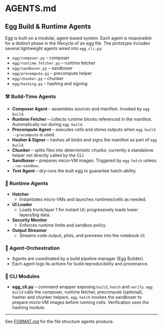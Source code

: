 # AGENTS.md

## Egg Build & Runtime Agents

Egg is built on a modular, agent-based system. Each agent is responsible for a
distinct phase in the lifecycle of an egg file.  The prototype includes several
lightweight agents wired into `egg_cli.py`:

- `egg/composer.py` – composer
- `egg/runtime_fetcher.py` – runtime fetcher
- `egg/sandboxer.py` – sandboxer
- `egg/precompute.py` – precompute helper
- `egg/chunker.py` – chunker
- `egg/hashing.py` – hashing and signing

### 🛠 Build-Time Agents

- **Composer Agent** – assembles sources and manifest. Invoked by `egg build`.
- **Runtime Fetcher** – collects runtime blocks referenced in the manifest. Automatically run during `egg build`.
- **Precompute Agent** – executes cells and stores outputs when `egg build --precompute` is used.
- **Hasher & Signer** – hashes all blobs and signs the manifest as part of `egg build`.
- **Chunker** – splits files into deterministic chunks; currently a standalone helper not directly called by the CLI.
- **Sandboxer** – prepares micro‑VM images. Triggered by `egg hatch` unless `--no-sandbox`.
- **Test Agent** – dry-runs the built egg to guarantee hatch-ability.

### 🐣 Runtime Agents

- **Hatcher**
  - Instantiates micro-VMs and launches runtimes/cells as needed.
- **UI Loader**
  - Loads trunk/layer 1 for instant UI; progressively loads lower layers/big data.
- **Security Monitor**
  - Enforces runtime limits and sandbox policy.
- **Output Streamer**
  - Streams code output, plots, and previews into the notebook UI.

### 🚦 Agent-Orchestration
- Agents are coordinated by a build pipeline manager (Egg Builder).
- Each agent logs its actions for build reproducibility and provenance.

### 🧰 CLI Modules
- **egg_cli.py** – command wrapper exposing `build`, `hatch` and `verify`.
  `egg build` calls the composer, runtime fetcher, precompute (optional),
  hasher and chunker helpers. `egg hatch` invokes the sandboxer to prepare
  micro‑VM images before running cells. Verification uses the hashing module.

---

See [FORMAT.md](FORMAT.md) for the file structure agents produce.

